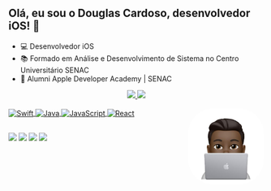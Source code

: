 ## Olá, eu sou o Douglas Cardoso, desenvolvedor iOS! 👋

- 💻 Desenvolvedor iOS
- 📚 Formado em Análise e Desenvolvimento de Sistema no Centro Universitário SENAC
- 🍎 Alumni Apple Developer Academy | SENAC

<div align="center">
  <a href="https://github.com/douglascf12">
  <img height="180em" src="https://github-readme-stats.vercel.app/api?username=douglascf12&show_icons=true&theme=dracula&include_all_commits=true&count_private=true"/>
  <img height="180em" src="https://github-readme-stats.vercel.app/api/top-langs/?username=douglascf12&layout=compact&langs_count=7&theme=dracula"/>
</div>
 
 <div style="display: inline_block"><br>
  <img align="center" alt="Swift" height="30" width="40" src="https://cdn.jsdelivr.net/gh/devicons/devicon/icons/swift/swift-original.svg">
  <img align="center" alt="Java" height="30" width="40" src="https://cdn.jsdelivr.net/gh/devicons/devicon/icons/java/java-original.svg">
  <img align="center" alt="JavaScript" height="30" width="40" src="https://cdn.jsdelivr.net/gh/devicons/devicon/icons/javascript/javascript-original.svg">
  <img align="center" alt="React" height="30" width="40" src="https://cdn.jsdelivr.net/gh/devicons/devicon/icons/react/react-original.svg">
  <img align="right" alt="DougMemoji" height="150" style="border-radius:50px;" src="https://github.com/douglascf12/douglascf12/blob/master/dougmemoji.png?width=676&height=676">
</div>
 
 ##
 
 <div>
  <a href="https://www.linkedin.com/in/douglascf12" target="_blank"><img src="https://img.shields.io/badge/LinkedIn-0077B5?style=for-the-badge&logo=linkedin&logoColor=white" target="_blank"></a>
  <a href="https://api.whatsapp.com/send?phone=seu_telefone_55+11+960767046&text=Hello!" target="-blank"><img src="https://img.shields.io/badge/WhatsApp-25D366?style=for-the-badge&logo=whatsapp&logoColor=white" target="_blank"></a>
  <a href="https://instagram.com/douglascf12" target="_blank"><img src="https://img.shields.io/badge/-Instagram-%23E4405F?style=for-the-badge&logo=instagram&logoColor=white" target="_blank"></a>
  <a href = "mailto:douglascf12@live.com"><img src="https://img.shields.io/badge/-Gmail-%23333?style=for-the-badge&logo=gmail&logoColor=white" target="_blank"></a>
</div>
